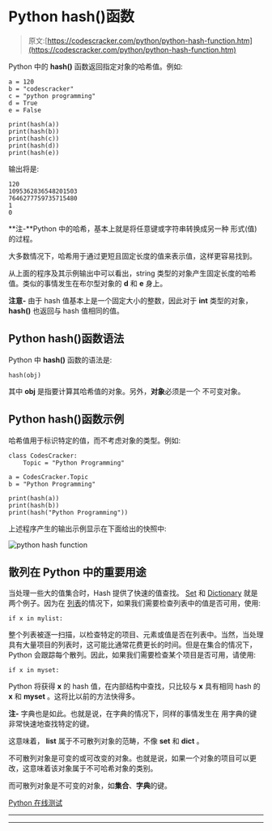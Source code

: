 # Python hash()函数

> 原文:[https://codescracker.com/python/python-hash-function.htm](https://codescracker.com/python/python-hash-function.htm)

Python 中的 **hash()** 函数返回指定对象的哈希值。例如:

```
a = 120
b = "codescracker"
c = "python programming"
d = True
e = False

print(hash(a))
print(hash(b))
print(hash(c))
print(hash(d))
print(hash(e))
```

输出将是:

```
120
1095362836548201503
7646277759735715480
1
0
```

**注-**Python 中的哈希，基本上就是将任意键或字符串转换成另一种 形式(值)的过程。

大多数情况下，哈希用于通过更短且固定长度的值来表示值，这样更容易找到。

从上面的程序及其示例输出中可以看出，string 类型的对象产生固定长度的哈希值。类似的事情发生在布尔型对象的 **d** 和 **e** 身上。

**注意-** 由于 hash 值基本上是一个固定大小的整数，因此对于 **int** 类型的对象， **hash()** 也返回与 hash 值相同的值。

## Python hash()函数语法

Python 中 **hash()** 函数的语法是:

```
hash(obj)
```

其中 **obj** 是指要计算其哈希值的对象。另外，**对象**必须是一个 不可变对象。

## Python hash()函数示例

哈希值用于标识特定的值，而不考虑对象的类型。例如:

```
class CodesCracker:
    Topic = "Python Programming"

a = CodesCracker.Topic
b = "Python Programming"

print(hash(a))
print(hash(b))
print(hash("Python Programming"))
```

上述程序产生的输出示例显示在下面给出的快照中:

![python hash function](../Images/2ffa3d1988b8f7235cd99d389ad4ddf4.png)

## 散列在 Python 中的重要用途

当处理一些大的值集合时，Hash 提供了快速的值查找。 [Set](/python/python-set.htm) 和 [Dictionary](/python/python-dictionary.htm) 就是两个例子。因为在 [列表](/python/python-lists.htm)的情况下，如果我们需要检查列表中的值是否可用，使用:

```
if x in mylist:
```

整个列表被逐一扫描，以检查特定的项目、元素或值是否在列表中。当然，当处理具有大量项目的列表时，这可能比通常花费更长的时间。但是在集合的情况下，Python 会跟踪每个散列。因此，如果我们需要检查某个项目是否可用，请使用:

```
if x in myset:
```

Python 将获得 **x** 的 hash 值，在内部结构中查找，只比较与 **x** 具有相同 hash 的 **x** 和 **myset** 。这将比以前的方法快得多。

**注-** 字典也是如此。也就是说，在字典的情况下，同样的事情发生在 用字典的键非常快速地查找特定的键。

这意味着， **list** 属于不可散列对象的范畴，不像 **set** 和 **dict** 。

不可散列对象是可变的或可改变的对象。也就是说，如果一个对象的项目可以更改，这意味着该对象属于不可哈希对象的类别。

而可散列对象是不可变的对象，如**集合**、**字典**的键。

[Python 在线测试](/exam/showtest.php?subid=10)

* * *

* * *